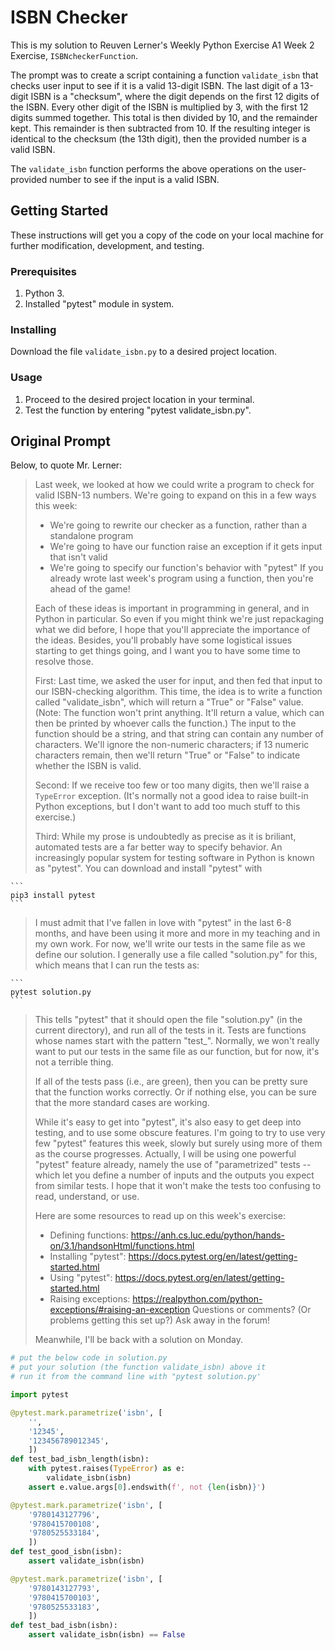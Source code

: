 # ISBN Checker
This is my solution to Reuven Lerner's Weekly Python Exercise A1 Week 2 Exercise, `ISBNcheckerFunction`.

The prompt was to create a script containing a function `validate_isbn` that checks user input to see if it is a valid 13-digit ISBN. The last digit of a 13-digit ISBN is a "checksum", where the digit depends on the first 12 digits of the ISBN. Every other digit of the ISBN is multiplied by 3, with the first 12 digits summed together. This total is then divided by 10, and the remainder kept. This remainder is then subtracted from 10. If the resulting integer is identical to the checksum (the 13th digit), then the provided number is a valid ISBN.

The `validate_isbn` function performs the above operations on the user-provided number to see if the input is a valid ISBN.

## Getting Started

These instructions will get you a copy of the code on your local machine for further modification, development, and testing.

### Prerequisites

1. Python 3.
2. Installed "pytest" module in system.

### Installing

Download the file `validate_isbn.py` to a desired project location.

### Usage

1. Proceed to the desired project location in your terminal.
2. Test the function by entering "pytest validate_isbn.py".

## Original Prompt

Below, to quote Mr. Lerner:

>Last week, we looked at how we could write a program to check for valid ISBN-13 numbers.  We're going to expand on this in a few ways this week:
> - We're going to rewrite our checker as a function, rather than a standalone program
> - We're going to have our function raise an exception if it gets input that isn't valid
> - We're going to specify our function's behavior with "pytest"
>If you already wrote last week's program using a function, then you're ahead of the game!
>
>Each of these ideas is important in programming in general, and in Python in particular.  So even if you might think we're just repackaging what we did before, I hope that you'll appreciate the importance of the ideas.  Besides, you'll probably have some logistical issues starting to get things going, and I want you to have some time to resolve those.
>
>First: Last time, we asked the user for input, and then fed that input to our ISBN-checking algorithm.  This time, the idea is to write a function called "validate_isbn", which will return a "True" or "False" value.  (Note: The function won't print anything.  It'll return a value, which can then be printed by whoever calls the function.)  The input to the function should be a string, and that string can contain any number of characters.  We'll ignore the non-numeric characters; if 13 numeric characters remain, then we'll return "True" or "False" to indicate whether the ISBN is valid.
>
>Second: If we receive too few or too many digits, then we'll raise a `TypeError` exception.  (It's normally not a good idea to raise built-in Python exceptions, but I don't want to add too much stuff to this exercise.)
>
>Third: While my prose is undoubtedly as precise as it is briliant, automated tests are a far better way to specify behavior. An increasingly popular system for testing software in Python is known as "pytest".  You can download and install "pytest" with

    ```
    pip3 install pytest
    ```
>
>I must admit that I've fallen in love with "pytest" in the last 6-8 months, and have been using it more and more in my teaching and in my own work. For now, we'll write our tests in the same file as we define our solution. I generally use a file called "solution.py" for this, which means that I can run the tests as:

    ```
    pytest solution.py
    ```
>
>This tells "pytest" that it should open the file "solution.py" (in the current directory), and run all of the tests in it.  Tests are functions whose names start with the pattern "test_".  Normally, we won't really want to put our tests in the same file as our function, but for now, it's not a terrible thing.
>
>If all of the tests pass (i.e., are green), then you can be pretty sure that the function works correctly.  Or if nothing else, you can be sure that the more standard cases are working.
>
>While it's easy to get into "pytest", it's also easy to get deep into testing, and to use some obscure features. I'm going to try to use very few "pytest" features this week, slowly but surely using more of them as the course progresses.  Actually, I will be using one powerful "pytest" feature already, namely the use of "parametrized" tests -- which let you define a number of inputs and the outputs you expect from similar tests.  I hope that it won't make the tests too confusing to read, understand, or use.
>
>Here are some resources to read up on this week's exercise:
> - Defining functions: https://anh.cs.luc.edu/python/hands-on/3.1/handsonHtml/functions.html
> - Installing "pytest": https://docs.pytest.org/en/latest/getting-started.html
> - Using "pytest": https://docs.pytest.org/en/latest/getting-started.html
> - Raising exceptions: https://realpython.com/python-exceptions/#raising-an-exception
>Questions or comments?  (Or problems getting this set up?)  Ask away in the forum!
>
>Meanwhile, I'll be back with a solution on Monday.

```python
# put the below code in solution.py
# put your solution (the function validate_isbn) above it
# run it from the command line with "pytest solution.py'

import pytest

@pytest.mark.parametrize('isbn', [
    '',
    '12345',
    '123456789012345',
    ])
def test_bad_isbn_length(isbn):
    with pytest.raises(TypeError) as e:
        validate_isbn(isbn)
    assert e.value.args[0].endswith(f', not {len(isbn)}')

@pytest.mark.parametrize('isbn', [
    '9780143127796',
    '9780415700108',
    '9780525533184',
    ])
def test_good_isbn(isbn):
    assert validate_isbn(isbn)

@pytest.mark.parametrize('isbn', [
    '9780143127793',
    '9780415700103',
    '9780525533183',
    ])
def test_bad_isbn(isbn):
    assert validate_isbn(isbn) == False
```
